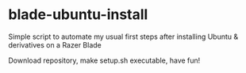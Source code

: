 # blade-ubuntu-install
Simple script to automate my usual first steps after installing Ubuntu &amp; derivatives on a Razer Blade

Download repository, make setup.sh executable, have fun!
